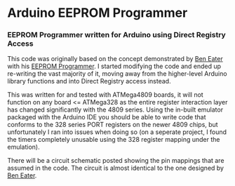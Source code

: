 # Arduino EEPROM Programmer

### EEPROM Programmer written for Arduino using Direct Registry Access

This code was originally based on the concept demonstrated by [Ben Eater](https://eater.net/) with his [EEPROM Programmer](https://github.com/beneater/eeprom-programmer). I started modifying the code and ended up re-writing the vast majority of it, moving away from the higher-level Arduino library functions and into Direct Registry access instead.

This was written for and tested with ATMega4809 boards, it will not function on any board <= ATMega328 as the entire register interaction layer has changed significantly with the 4809 series. Using the in-built emulator packaged with the Arduino IDE you should be able to write code that conforms to the 328 series PORT registers on the newer 4809 chips, but unfortunately I ran into issues when doing so (on a seperate project, I found the timers completely unusable using the 328 register mapping under the emulation).

There will be a circuit schematic posted showing the pin mappings that are assumed in the code. The circuit is almost identical to the one designed by [Ben Eater](https://github.com/beneater/eeprom-programmer/blob/master/schematic.png).
